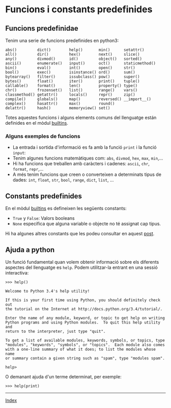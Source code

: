 # Funcions i constants predefinides

## Funcions predefinidae

Tenim una serie de funcions predefinides en python3:

	abs() 		  dict() 		help()		 min() 		setattr()
	all() 		  dir() 		hex() 		 next() 	slice()
	any() 		  divmod() 		id() 		 object() 	sorted()
	ascii() 	  enumerate()	input() 	 oct() 		staticmethod()
	bin() 		  eval() 		int() 		 open() 	str()
	bool()		  exec() 		isinstance() ord() 		sum()
	bytearray()	  filter() 		issubclass() pow() 		super()
	bytes() 	  float() 		iter() 	 	 print() 	tuple()
	callable() 	  format() 		len() 		 property() type()
	chr() 		  frozenset() 	list() 		 range() 	vars()
	classmethod() getattr() 	locals() 	 repr() 	zip()
	compile() 	  globals() 	map() 		 reversed()	__import__()
	complex() 	  hasattr() 	max() 		 round() 	 
	delattr() 	  hash() 		memoryview() set() 	 

Totes aquestes funcions i alguns elements comuns del llenguatge están definides en el mòdul [builtins](https://docs.python.org/3/library/builtins.html).

### Alguns exemples de funcions

* La entrada i sortida d'informació es fa amb la funció `print` i la funció `input`:
* Tenim algunes funcions matemàtiques com: `abs`, `divmod`, `hex`, `max`, `min`,...
* Hi ha funcions que treballen amb caràcters i cadenes: `ascii`, `chr`, `format`, `repr`,...
* A més tenim funcions que creen o converteixen a determinats tipus de dades: `int`, `float`, `str`, `bool`, `range`, `dict`, `list`, ...


## Constants predefinides

En el mòdul [builtins](https://docs.python.org/3/library/builtins.html) es defineixen les següents constants:

* `True` y `False`: Valors booleans
* `None` especifica que alguna variable o objecte no té assignat cap tipus.

Hi ha algunes altres constants que les podeu consultar en aquest [post](https://docs.python.org/3/library/constants.html).

## Ajuda a python

Un funció fundamental quan volem obtenir informació sobre els diferents aspectes del llenguatge es `help`. Podem utilitzar-la entrant en una sessió interactiva:

	>>> help()	

	Welcome to Python 3.4's help utility!	

	If this is your first time using Python, you should definitely check out
	the tutorial on the Internet at http://docs.python.org/3.4/tutorial/.	

	Enter the name of any module, keyword, or topic to get help on writing
	Python programs and using Python modules.  To quit this help utility and
	return to the interpreter, just type "quit".	

	To get a list of available modules, keywords, symbols, or topics, type
	"modules", "keywords", "symbols", or "topics".  Each module also comes
	with a one-line summary of what it does; to list the modules whose name
	or summary contain a given string such as "spam", type "modules spam".

	help>

O demanant ajuda d'un terme determinat, per exemple:

	>>> help(print)

***
[Index](../../../README.md)
